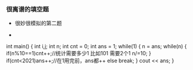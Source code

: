 ### 很离谱的填空题
- 很妙很模拟的第二题
- ```C++ {.line-numbers} 
int main()
{
    int i,j;
    int n;
    int cnt = 0;
    int ans = 1;
    while(1)
    {
        n = ans;
        while(n)
        {
            if(n%10==1)cnt++;//统计需要多少1 比如101 需要2个1
            n/=10;
        }
        if(cnt<2021)ans++;//在1用完前，ans都++
        else break;
    }
    cout << ans;
}

```